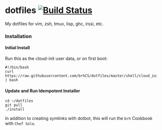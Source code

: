 # dotfiles  [![Build Status](https://travis-ci.org/brhCS/dotfiles.svg?branch=master)](https://travis-ci.org/brhCS/dotfiles)
My dotfiles for vim, zsh, tmux, lisp, ghc, irssi, etc.

### Installation
#### Initial Install
Run this as the cloud-init user data, or on first boot:
```
#!/bin/bash
curl https://raw.githubusercontent.com/brhCS/dotfiles/master/shell/cloud_init.sh | bash
```
#### Update and Run Idempotent Installer
```
cd ~/dotfiles
git pull
./install
```
In addition to creating symlinks with dotbot, this will run the `brh` Cookbook with `Chef Solo`.
